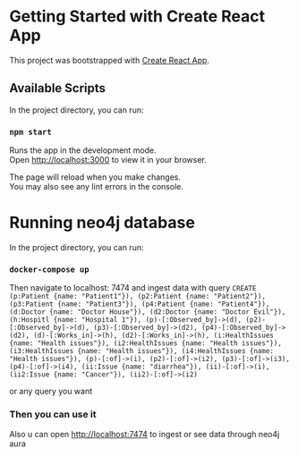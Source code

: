 # Getting Started with Create React App

This project was bootstrapped with [Create React App](https://github.com/facebook/create-react-app).

## Available Scripts

In the project directory, you can run:

### `npm start`

Runs the app in the development mode.\
Open [http://localhost:3000](http://localhost:3000) to view it in your browser.

The page will reload when you make changes.\
You may also see any lint errors in the console.

# Running neo4j database

In the project directory, you can run:

### `docker-compose up`

Then navigate to localhost: 7474 and ingest data with query `CREATE (p:Patient {name: "Patient1"}), (p2:Patient {name: "Patient2"}), (p3:Patient {name: "Patient3"}), (p4:Patient {name: "Patient4"}), (d:Doctor {name: "Doctor House"}), (d2:Doctor {name: "Doctor Evil"}), (h:Hospitl {name: "Hospital 1"}), (p)-[:Observed_by]->(d), (p2)-[:Observed_by]->(d), (p3)-[:Observed_by]->(d2), (p4)-[:Observed_by]->(d2), (d)-[:Works_in]->(h), (d2)-[:Works_in]->(h), (i:HealthIssues {name: "Health issues"}), (i2:HealthIssues {name: "Health issues"}), (i3:HealthIssues {name: "Health issues"}), (i4:HealthIssues {name: "Health issues"}), (p)-[:of]->(i), (p2)-[:of]->(i2), (p3)-[:of]->(i3), (p4)-[:of]->(i4), (ii:Issue {name: "diarrhea"}), (ii)-[:of]->(i), (ii2:Issue {name: "Cancer"}), (ii2)-[:of]->(i2) `

or any query you want

### Then you can use it

Also u can open [http://localhost:7474](http://localhost:7474) to ingest or see data through neo4j aura
